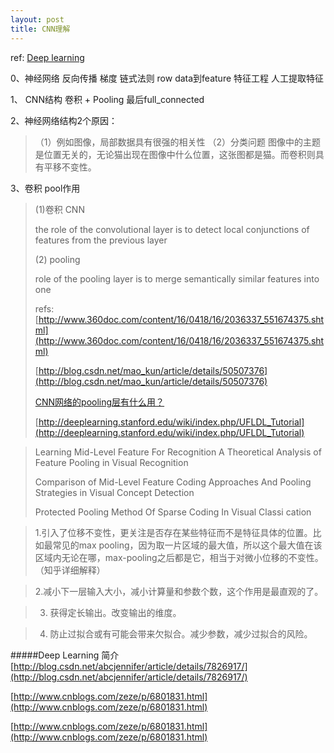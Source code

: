 ```yaml
---
layout: post
title: CNN理解
---
```

ref:
[Deep learning](http://www.cs.toronto.edu/~hinton/science.pdf)

0、神经网络 反向传播 梯度 链式法则 row data到feature
特征工程 人工提取特征

1、 CNN结构 卷积 +  Pooling 最后full_connected

2、神经网络结构2个原因：
>（1）例如图像，局部数据具有很强的相关性
>（2）分类问题 图像中的主题是位置无关的，无论猫出现在图像中什么位置，这张图都是猫。而卷积则具有平移不变性。

3、卷积 pool作用
>(1)卷积 CNN
> 
> the role of the convolutional layer is to detect local conjunctions of features from the previous layer
>
>(2) pooling
>
>role of the pooling
layer is to merge semantically similar features into one
>
>refs:
>[http://www.360doc.com/content/16/0418/16/2036337_551674375.shtml](http://www.360doc.com/content/16/0418/16/2036337_551674375.shtml)
>
>[http://blog.csdn.net/mao_kun/article/details/50507376](http://blog.csdn.net/mao_kun/article/details/50507376)
>
>[CNN网络的pooling层有什么用？](www.zhihu.com)
>
>[http://deeplearning.stanford.edu/wiki/index.php/UFLDL_Tutorial](http://deeplearning.stanford.edu/wiki/index.php/UFLDL_Tutorial)

>Learning Mid-Level Feature For Recognition
>A Theoretical Analysis of Feature Pooling in Visual Recognition
>
>Comparison of Mid-Level Feature Coding Approaches And Pooling Strategies in Visual Concept Detection
>
>Protected Pooling Method Of Sparse Coding In Visual Classi cation



>1.引入了位移不变性，更关注是否存在某些特征而不是特征具体的位置。比如最常见的max pooling，因为取一片区域的最大值，所以这个最大值在该区域内无论在哪，max-pooling之后都是它，相当于对微小位移的不变性。（知乎详细解释）

>2.减小下一层输入大小，减小计算量和参数个数，这个作用是最直观的了。

>3. 获得定长输出。改变输出的维度。

>4. 防止过拟合或有可能会带来欠拟合。减少参数，减少过拟合的风险。


#####Deep Learning 简介
[http://blog.csdn.net/abcjennifer/article/details/7826917/](http://blog.csdn.net/abcjennifer/article/details/7826917/)

[http://www.cnblogs.com/zeze/p/6801831.html](http://www.cnblogs.com/zeze/p/6801831.html)

[http://www.cnblogs.com/zeze/p/6801831.html](http://www.cnblogs.com/zeze/p/6801831.html)
